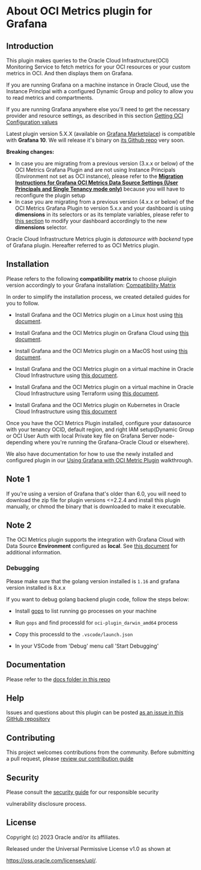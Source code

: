 # About OCI Metrics plugin for Grafana

  
## Introduction 
This plugin makes queries to the Oracle Cloud Infrastructure(OCI) Monitoring Service to fetch metrics for your OCI resources or your custom metrics in OCI. And then displays them on Grafana.


If you are running Grafana on a machine instance in Oracle Cloud, use the Instance Principal with a configured Dynamic Group and policy to allow you to read metrics and compartments.
  

If you are running Grafana anywhere else you'll need to get the necessary provider and resource settings, as described in this section [Getting OCI Configuration values](https://github.com/oracle/oci-grafana-plugin/blob/master/docs/linux.md#getting-oci-configuration-values)
  

Latest plugin version 5.X.X (available on [Grafana Marketplace](https://grafana.com/grafana/plugins/oci-metrics-datasource/)) is compatible with **Grafana 10**. We will release it's binary on [its Github repo](https://github.com/oracle/oci-grafana-plugin) very soon.
  
**Breaking changes:**
- In case you are migrating from a previous version (3.x.x or below) of the OCI Metrics Grafana Plugin and are not using Instance Principals (Environment not set as OCI instance), please refer to the [**Migration Instructions for Grafana OCI Metrics Data Source Settings (User Principals and Single Tenancy mode only)**](https://github.com/oracle/oci-grafana-metrics/blob/master/docs/migration.md) because you will have to reconfigure the plugin setup
- In case you are migrating from a previous version (4.x.x or below) of the OCI Metrics Grafana Plugin to version 5.x.x and your dashboard is using **dimensions** in its selectors or as its template variables, please refer to [this section](https://github.com/oracle/oci-grafana-plugin/blob/master/docs/using.md#migrate-to-version-5.x) to modify your dashboard accordingly to the new **dimensions** selector. 

Oracle Cloud Infrastructure Metrics plugin is *datasource with backend* type of Grafana plugin. Hereafter referred to as OCI Metrics plugin. 

## Installation
Please refers to the following **compatibility matrix** to choose pluiigin version accordingly to your Grafana installation: [Compatibility Matrix](https://github.com/oracle/oci-grafana-plugin/blob/master/docs/compatmatrix.md)

In order to simplify the installation process, we created detailed guides for you to follow. 

* Install Grafana and the OCI Metrics plugin on a Linux host using [this document](https://github.com/oracle/oci-grafana-plugin/blob/master/docs/linux.md).

* Install Grafana and the OCI Metrics plugin on Grafana Cloud using [this document](https://github.com/oracle/oci-grafana-plugin/blob/master/docs/grafanacloud.md).

* Install Grafana and the OCI Metrics plugin on a MacOS host using [this document](https://github.com/oracle/oci-grafana-plugin/blob/master/docs/macos.md).

* Install Grafana and the OCI Metrics plugin on a virtual machine in Oracle Cloud Infrastructure using [this document](https://github.com/oracle/oci-grafana-plugin/blob/master/docs/linuxoci.md).

* Install Grafana and the OCI Metrics plugin on a virtual machine in Oracle Cloud Infrastructure using Terraform using [this document](https://github.com/oracle/oci-grafana-plugin/blob/master/docs/terraform.md).

* Install Grafana and the OCI Metrics plugin on Kubernetes in Oracle Cloud Infrastructure using [this document](https://github.com/oracle/oci-grafana-plugin/blob/master/docs/kubernetes.md)

  

Once you have the OCI Metrics Plugin installed, configure your datasource with your tenancy OCID, default region, and right IAM setup(Dynamic Group or OCI User Auth with local Private key file on Grafana Server node-depending where you're running the Grafana-Oracle Cloud or elsewhere).

  

We also have documentation for how to use the newly installed and configured plugin in our [Using Grafana with OCI Metric Plugin](https://github.com/oracle/oci-grafana-plugin/blob/master/docs/using.md) walkthrough.

## Note 1

If you're using a version of Grafana that's older than 6.0, you will need to download the zip file for plugin versions <=2.2.4 and install this plugin manually, or chmod the binary that is downloaded to make it executable. 

## Note 2

The OCI Metrics plugin supports the integration with Grafana Cloud with Data Source **Environment** configured as **local**. See [this document](https://github.com/oracle/oci-grafana-plugin/blob/master/docs/grafanacloud.md) for additional information.

### Debugging

Please make sure that the golang version installed is ```1.16``` and grafana version installed is 8.x.x

If you want to debug golang backend plugin code, follow the steps below:

* Install [gops](https://github.com/google/gops) to list running go processes on your machine

* Run `gops` and find processId for `oci-plugin_darwin_amd64` process

* Copy this processId to the `.vscode/launch.json`

* In your VSCode from 'Debug' menu call 'Start Debugging'

  

## Documentation

  

Please refer to the [docs folder in this repo](https://github.com/oracle/oci-grafana-metrics/tree/master/docs)

  

## Help

  
Issues and questions about this plugin can be posted [as an issue in this GitHub repository](https://github.com/oracle/oci-grafana-plugin/issues)

  

## Contributing


This project welcomes contributions from the community. Before submitting a pull request, please [review our contribution guide](https://github.com/oracle/oci-grafana-metrics/blob/master/CONTRIBUTING.md)

  

## Security

  
Please consult the [security guide](https://github.com/oracle/oci-grafana-metrics/blob/master/SECURITY.md) for our responsible security

vulnerability disclosure process.

  

## License

  
Copyright (c) 2023 Oracle and/or its affiliates.

  
Released under the Universal Permissive License v1.0 as shown at

<https://oss.oracle.com/licenses/upl/>.

